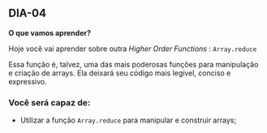 ## DIA-04

**O que vamos aprender?**

Hoje você vai aprender sobre outra  _Higher Order Functions_ :  `Array.reduce`

Essa função é, talvez, uma das mais poderosas funções para manipulação e criação de arrays. Ela deixará seu código mais legível, conciso e expressivo.

### Você será capaz de:

-   Utilizar a função  `Array.reduce`  para manipular e construir arrays;


